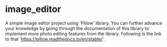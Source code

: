 # image_editor
A simple image editor project using 'Pillow' library.
You can further advance your knowledge by going through the documentation of this library to implement more photo editing features from the library. Following is the link to that 'https://pillow.readthedocs.io/en/stable/'.
